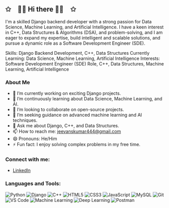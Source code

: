 ## ✩ 👨‍💻 Hi there 👨‍💻 ✩

I'm a skilled Django backend developer with a strong passion for Data Science, Machine Learning, and Artificial Intelligence. I have a keen interest in C++, Data Structures & Algorithms (DSA), and problem-solving, and I am eager to expand my expertise, build intelligent and scalable solutions, and pursue a dynamic role as a Software Development Engineer (SDE).

Skills: Django Backend Development, C++, Data Structures
Currently Learning: Data Science, Machine Learning, Artificial Intelligence
Interests: Software Development Engineer (SDE) Role, C++, Data Structures, Machine Learning, Artificial Intelligence

### About Me

- 🔭 I’m currently working on exciting Django projects.
- 🌱 I’m continuously learning about Data Science, Machine Learning, and AI.
- 👯 I’m looking to collaborate on open-source projects.
- 🤔 I’m seeking guidance on advanced machine learning and AI techniques.
- 💬 Ask me about Django, C++, and Data Structures.
- 📫 How to reach me: jeevanskumar444@gmail.com
- 😄 Pronouns: He/Him
- ⚡ Fun fact: I enjoy solving complex problems in my free time.

### Connect with me:

- [LinkedIn](https://www.linkedin.com/in/jeevan-kumar-18854023b/)

### Languages and Tools:

![Python](https://img.shields.io/badge/-Python-000?&logo=Python)
![Django](https://img.shields.io/badge/-Django-000?&logo=Django)
![C++](https://img.shields.io/badge/-C++-000?&logo=C%2B%2B)
![HTML5](https://img.shields.io/badge/-HTML5-000?&logo=HTML5)
![CSS3](https://img.shields.io/badge/-CSS3-000?&logo=CSS3)
![JavaScript](https://img.shields.io/badge/-JavaScript-000?&logo=JavaScript)
![MySQL](https://img.shields.io/badge/-MySQL-000?&logo=MySQL)
![Git](https://img.shields.io/badge/-Git-000?&logo=Git)
![VS Code](https://img.shields.io/badge/-VS%20Code-000?&logo=Visual%20Studio%20Code)
![Machine Learning](https://img.shields.io/badge/-Machine%20Learning-000?&logo=TensorFlow)
![Deep Learning](https://img.shields.io/badge/-Deep%20Learning-000?&logo=Keras)
![Postman](https://img.shields.io/badge/-Postman-000?&logo=Postman)

<!--
**Jeevan4n/Jeevan4n** is a ✨ _special_ ✨ repository because its `README.md` (this file) appears on your GitHub profile...
-->
